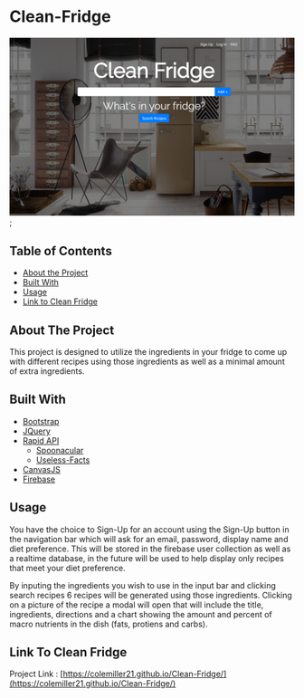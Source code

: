 # Clean-Fridge

![Clean Fridge Image](assets\images\Clean-Fridge-Original.png);

## Table of Contents

* [About the Project](#about-the-project)
* [Built With](#built-with)
* [Usage](#usage)
* [Link to Clean Fridge](#link-to-clean-fridge)

## About The Project

This project is designed to utilize the ingredients in your fridge to come up with different recipes using those ingredients as well as a minimal amount of extra ingredients. 


## Built With

* [Bootstrap](https://getbootstrap.com)
* [JQuery](https://jquery.com)
* [Rapid API](https://rapidapi.com/)
    * [Spoonacular](https://spoonacular.com/food-api)
    * [Useless-Facts](https://uselessfacts.jsph.pl)
* [CanvasJS](https://canvasjs.com/javascript-charts/)
* [Firebase](https://firebase.google.com/)

## Usage

You have the choice to Sign-Up for an account using the Sign-Up button in the navigation bar which will ask for an email, password, display name and diet preference. This will be stored in the firebase user collection as well as a realtime database, in the future will be used to help display only recipes that meet your diet preference.

By inputing the ingredients you wish to use in the input bar and clicking search recipes 6 recipes will be generated using those ingredients. Clicking on a picture of the recipe a modal will open that will include the title, ingredients, directions and a chart showing the amount and percent of macro nutrients in the dish (fats, protiens and carbs).

## Link To Clean Fridge

Project Link : [https://colemiller21.github.io/Clean-Fridge/](https://colemiller21.github.io/Clean-Fridge/)


